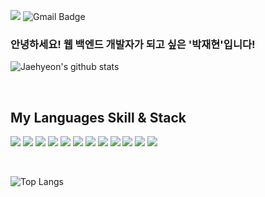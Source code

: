 

[<img src="https://img.shields.io/badge/Velog-20C997?style=flat-square&logo=Velog&logoColor=white"/>](https://velog.io/@jaehyeon23) ![Gmail Badge](https://img.shields.io/badge/parkjh9370@gmail.com-d14836?style=flat-square&logo=Gmail&logoColor=white&link=mailto:parkjh9370@gmail.com)

<h3> 안녕하세요! 웹 백엔드 개발자가 되고 싶은 '박재현'입니다! </h3>

![Jaehyeon's github stats](https://github-readme-stats.vercel.app/api?username=parkjh9370&show_icons=true&theme=dracula&hide=stars,issues)

<br />

<h2> My Languages Skill & Stack </h2>

<img src="https://img.shields.io/badge/Javascript-F7DF1E?style=flat-square&logo=Javascript&logoColor=black"/> <img src="https://img.shields.io/badge/Node.js-339933?style=flat-square&logo=Javascript&logoColor=white"/> <img src="https://img.shields.io/badge/Mysql-4479A1?style=flat-square&logo=Mysql&logoColor=white"/> <img src="https://img.shields.io/badge/HTML5-E34F26?style=flat-square&logo=HTML5&logoColor=white"/> <img src="https://img.shields.io/badge/CSS3-1572B6?style=flat-square&logo=CSS3&logoColor=white"/> <img src="https://img.shields.io/badge/Express-000000?style=flat-square&logo=Express&logoColor=white"/> <img src="https://img.shields.io/badge/Sequelize-52B0E7?style=flat-square&logo=Sequelize&logoColor=white"/> <img src="https://img.shields.io/badge/Nginx-009639?style=flat-square&logo=Nginx&logoColor=white"/> <img src="https://img.shields.io/badge/Docker-2496ED?style=flat-square&logo=Docker&logoColor=white"/> <img src="https://img.shields.io/badge/Amazon AWS-232F3E?style=flat-square&logo=Amazon AWS&logoColor=white"/> <img src="https://img.shields.io/badge/React-61DAFB?style=flat-square&logo=React&logoColor=white"/> <img src="https://img.shields.io/badge/styled-components-DB7093?style=flat-square&logo=styled-components&logoColor=white"/>

<br />

![Top Langs](https://github-readme-stats.vercel.app/api/top-langs/?username=parkjh9370&layout=compact&theme=dracula)

<!-- https://cocoon1787.tistory.com/827 -->
